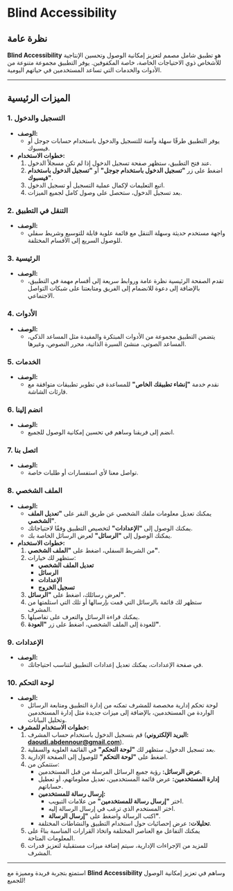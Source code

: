 # Blind Accessibility

## نظرة عامة

**Blind Accessibility** هو تطبيق شامل مصمم لتعزيز إمكانية الوصول وتحسين الإنتاجية للأشخاص ذوي الاحتياجات الخاصة، خاصة المكفوفين. يوفر التطبيق مجموعة متنوعة من الأدوات والخدمات التي تساعد المستخدمين في حياتهم اليومية.

---

## الميزات الرئيسية

### 1. التسجيل والدخول

- **الوصف:**
  - يوفر التطبيق طرقًا سهلة وآمنة للتسجيل والدخول باستخدام حسابات جوجل أو فيسبوك.
- **خطوات الاستخدام:**
  1. عند فتح التطبيق، ستظهر صفحة تسجيل الدخول إذا لم تكن مسجلاً الدخول.
  2. اضغط على زر **"تسجيل الدخول باستخدام جوجل"** أو **"تسجيل الدخول باستخدام فيسبوك"**.
  3. اتبع التعليمات لإكمال عملية التسجيل أو تسجيل الدخول.
  4. بعد تسجيل الدخول، ستحصل على وصول كامل لجميع الميزات.

### 2. التنقل في التطبيق

- **الوصف:**
  - واجهة مستخدم حديثة وسهلة التنقل مع قائمة علوية قابلة للتوسيع وشريط سفلي للوصول السريع إلى الأقسام المختلفة.

### 3. الرئيسية

- **الوصف:**
  - تقدم الصفحة الرئيسية نظرة عامة وروابط سريعة إلى أقسام مهمة في التطبيق، بالإضافة إلى دعوة للانضمام إلى الفريق ومتابعتنا على شبكات التواصل الاجتماعي.

### 4. الأدوات

- **الوصف:**
  - يتضمن التطبيق مجموعة من الأدوات المبتكرة والمفيدة مثل المساعد الذكي، المساعد الصوتي، منشئ السيرة الذاتية، محرر النصوص، وغيرها.

### 5. الخدمات

- **الوصف:**
  - نقدم خدمة **"إنشاء تطبيقك الخاص"** للمساعدة في تطوير تطبيقات متوافقة مع قارئات الشاشة.

### 6. انضم إلينا

- **الوصف:**
  - انضم إلى فريقنا وساهم في تحسين إمكانية الوصول للجميع.

### 7. اتصل بنا

- **الوصف:**
  - تواصل معنا لأي استفسارات أو طلبات خاصة.

### 8. الملف الشخصي

- **الوصف:**
  - يمكنك تعديل معلومات ملفك الشخصي عن طريق النقر على **"تعديل الملف الشخصي"**.
  - يمكنك الوصول إلى **"الإعدادات"** لتخصيص التطبيق وفقًا لاحتياجاتك.
  - يمكنك الوصول إلى **"الرسائل"** لعرض الرسائل الخاصة بك.
- **خطوات الاستخدام:**
  1. من الشريط السفلي، اضغط على **"الملف الشخصي"**.
  2. ستظهر لك خيارات:
     - **تعديل الملف الشخصي**
     - **الرسائل**
     - **الإعدادات**
     - **تسجيل الخروج**
  3. لعرض رسائلك، اضغط على **"الرسائل"**.
  4. ستظهر لك قائمة بالرسائل التي قمت بإرسالها أو تلك التي استلمتها من المشرف.
  5. يمكنك قراءة الرسائل والتعرف على تفاصيلها.
  6. للعودة إلى الملف الشخصي، اضغط على زر **"العودة"**.

### 9. الإعدادات

- **الوصف:**
  - في صفحة الإعدادات، يمكنك تعديل إعدادات التطبيق لتناسب احتياجاتك.

### 10. لوحة التحكم

- **الوصف:**
  - لوحة تحكم إدارية مخصصة للمشرف تمكنه من إدارة التطبيق ومتابعة الرسائل الواردة من المستخدمين، بالإضافة إلى ميزات جديدة مثل إدارة المستخدمين وتحليل البيانات.
- **خطوات الاستخدام للمشرف:**
  1. قم بتسجيل الدخول باستخدام حساب المشرف (**البريد الإلكتروني: daoudi.abdennour@gmail.com**).
  2. بعد تسجيل الدخول، ستظهر لك **"لوحة التحكم"** في القائمة العلوية والسفلية.
  3. اضغط على **"لوحة التحكم"** للوصول إلى الصفحة الإدارية.
  4. ستتمكن من:
     - **عرض الرسائل:** رؤية جميع الرسائل المرسلة من قبل المستخدمين.
     - **إدارة المستخدمين:** عرض قائمة المستخدمين، تعديل معلوماتهم، أو تعطيل حساباتهم.
     - **إرسال رسالة للمستخدمين:**
       - اختر **"إرسال رسالة للمستخدمين"** من علامات التبويب.
       - اختر المستخدم الذي ترغب في إرسال الرسالة إليه.
       - اكتب الرسالة واضغط على **"إرسال الرسالة"**.
     - **تحليلات:** عرض إحصائيات حول استخدام التطبيق والنشاطات المختلفة.
  5. يمكنك التفاعل مع العناصر المختلفة واتخاذ القرارات المناسبة بناءً على المعلومات المتاحة.
  6. للمزيد من الإجراءات الإدارية، سيتم إضافة ميزات مستقبلية لتعزيز قدرات المشرف.

---

استمتع بتجربة فريدة ومميزة مع **Blind Accessibility** وساهم في تعزيز إمكانية الوصول للجميع!